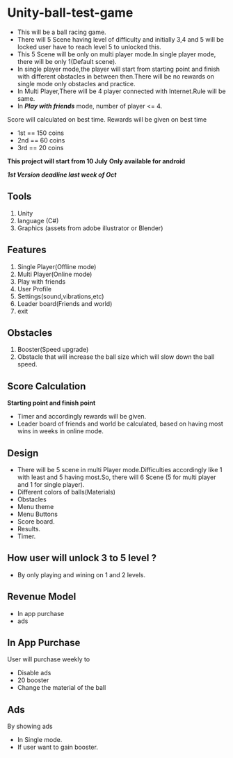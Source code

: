 # Unity-ball-test-game
- This will be a ball racing game.
- There will 5 Scene having level of difficulty and initially 3,4 and 5 will be locked user have to reach level 5 to unlocked this.
- This 5 Scene will be only on multi player mode.In single player mode, there will be only 1(Default scene).
- In single player mode,the player will start from starting point and finish with different obstacles in between then.There will be no rewards on single mode only obstacles and practice.
- In Multi Player,There will be 4 player connected with Internet.Rule will be same.
- In ***Play with friends*** mode, number of player <= 4.

Score will calculated on best time.
Rewards will be given on best time
- 1st == 150 coins
- 2nd == 60 coins
- 3rd == 20 coins


**This project will start from 10 July**
**Only available for android**

***1st Version deadline last week of Oct***

## Tools
1. Unity
2. language (C#)
3. Graphics (assets from adobe illustrator or Blender)

## Features
1. Single Player(Offline mode)
2. Multi Player(Online mode)
3. Play with friends
3. User Profile
4. Settings(sound,vibrations,etc)
5. Leader board(Friends and world)
6. exit

## Obstacles
1. Booster(Speed upgrade)
2. Obstacle that will increase the ball size which will slow down the ball speed.

## Score Calculation
**Starting point and finish point**
- Timer and accordingly rewards will be given.
- Leader board of friends and world be calculated, based on having most wins in weeks in online mode.


## Design
- There will be 5 scene in multi Player mode.Difficulties accordingly like 1 with least and 5 having most.So, there will 6 Scene (5 for multi player and 1 for single player).
- Different colors of balls(Materials)
- Obstacles
- Menu theme
- Menu Buttons
- Score board.
- Results.
- Timer.

## **How user will unlock 3 to 5 level ?**
- By only playing and wining on 1 and 2 levels.

## **Revenue Model**
- In app purchase
- ads

## In App Purchase
User will purchase weekly to
- Disable ads
- 20 booster
- Change the material of the ball

## Ads
By showing ads
- In Single mode.
- If user want to gain booster.
